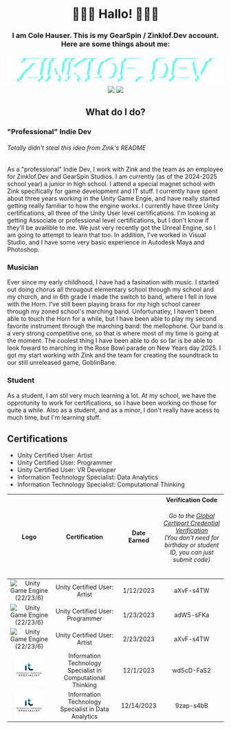 <!---
HauserCGearSpin/HauserCGearSpin is a ✨ special ✨ repository because its `README.md` (this file) appears on your GitHub profile.
You can click the Preview link to take a look at your changes.

fixed alignment - zink

  - 👋 Hi, I’m @HauserCGearSpin aka Cole Hauser aka Piggo151
  - 👀 I’m interested in Unity, Music, and Computer Science and IT in general.
  - 🌱 I’m currently learning python, Unity, C#, and JS.
  - 💞️ I’m looking to collaborate on nothing right now, but you're welcome to contact me.
  - 📫 How to reach me: hauserc.gearspin@gmail.com or coleht151@gmail.com
  - 😄 Pronouns: He/Him</p>
  - ⚡ Fun fact: I'm currently a junior in High School working on building a portfolio and earning certifications!
--->

<h1 align="center">
  🌈🌸🐬 Hallo! 🐬🌸🌈
</h1>

<h3 align="center">I am Cole Hauser. This is my GearSpin / Zinklof.Dev account. Here are some things about me:</h3>

<p align="center">
  <img src="https://github.com/HauserCGearSpin/HauserCGearSpin/blob/main/Assets/ZDEV%20PNGs/1000x135_FullLogo_T.png"/> <!-- Zinklof.Dev Logo -->
  <img src="https://static.wixstatic.com/media/1bf8c6_01059526d44a402db263a996a2f0ad62~mv2.png/v1/fill/w_54,h_54,al_c,q_85,usm_0.66_1.00_0.01,enc_auto/1bf8c6_01059526d44a402db263a996a2f0ad62~mv2.png"/> <img src="https://static.wixstatic.com/media/080afc_34853ff4a530473d81442492866d2b33~mv2.png/v1/fill/w_191,h_64,al_c,q_85,usm_0.66_1.00_0.01,enc_auto/080afc_34853ff4a530473d81442492866d2b33~mv2.png"/>
</p>

<h2 align="center">
  What do I do?
</h2>

<h3>
  "Professional" Indie Dev
</h3>
<h6>
  Totally didn't steal this idea from Zink's README
</h6>

<p>
  As a "professional" Indie Dev, I work with Zink and the team as an employee for Zinklof.Dev and GearSpin Studios. I am currently (as of the 2024-2025 school year) a junior in high school. I attend a special magnet school with Zink specifically for game development and IT stuff. I currently have spent about three years working in the Unity Game Engie, and have really started getting really familiar to how the engine works. I currently have three Unity certifications, all three of the Unity User level certifications. I'm looking at getting Associate or professional level certifications, but I don't know if they'll be availible to me. We just very recently got the Unreal Engine, so I am going to attempt to learn that too. In addition, I've worked in Visual Studio, and I have some very basic experience in Autodesk Maya and Photoshop.
</p>

<h3>
  Musician
</h3>

<p>
  Ever since my early childhood, I have had a fasination with music. I started out doing chorus all througout elementary school through my school and my church, and in 6th grade I made the switch to band, where I fell in love with the Horn. I've still been playing brass for my high school career through my zoned school's marching band. Unfortunatley, I haven't been able to touch the Horn for a while, but I have been able to play my second favorite instrument through the marching band: the mellophone. Our band is a very strong competitive one, so that is where most of my time is going at the moment. The coolest thing I have been able to do so far is be able to look foward to marching in the Rose Bowl parade on New Years day 2025. I got my start working with Zink and the team for creating the soundtrack to our still unreleased game, GoblinBane.
</p>

<h3>
  Student
</h3>
<p>
  As a student, I am stil very much learning a lot. At my school, we have the opprotunity to work for certifications, so I have been working on those for quite a while. Also as a student, and as a minor, I don't really have acess to much time, but I'm learning stuff.
</p>

<h2>
Certifications
</h2>

<ul>
  <li>
    Unity Certified User: Artist
  </li>
  
  <li>
    Unity Certified User: Programmer
  </li>
  
  <li>
    Unity Certified User: VR Developer
  </li>
  
  <li>
    Information Technology Specialist: Data Analytics
  </li>
  
  <li>
    Information Technology Specialist: Computational Thinking
  </li>
    
</ul>



| Logo | Certification | Date Earned | Verification Code <br><h6> Go to the <a href="https://verify.certiport.com" target="_blank">Global Certiport Credential Verification</a><br>(You don't need for birthday or student ID, you can just submit code)</h6>|
|:---:|:---:|:---:|:---:|
|<img src="https://img.icons8.com/?size=64&id=39848&format=png&color=000000" title="Unity Game Engine (22/23/6)"/> | Unity Certified User: Artist |	1/12/2023 | aXvF-s4TW
|<img src="https://img.icons8.com/?size=64&id=39848&format=png&color=000000" title="Unity Game Engine (22/23/6)"/> | Unity Certified User: Programmer | 1/23/2023 | adW5-sFKa
|<img src="https://img.icons8.com/?size=64&id=39848&format=png&color=000000" title="Unity Game Engine (22/23/6)"/> |Unity Certified User: Artist | 2/23/2023 | aXvF-s4TW
|<img src="https://github.com/HauserCGearSpin/HauserCGearSpin/blob/main/Assets/ZDEV%20PNGs/IT-Logo.png"> |Information Technology Specialist in Computational Thinking |	12/1/2023 | wd5cD-FaS2
|<img src="https://github.com/HauserCGearSpin/HauserCGearSpin/blob/main/Assets/ZDEV%20PNGs/IT-Logo.png" title="IT Specalist"> |Information Technology Specialist in Data Analytics | 12/14/2023 | 9zap-s4bB
